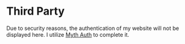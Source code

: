 # Third Party

Due to security reasons, the authentication of my website will not be displayed here.
I utilize  [Myth Auth](https://github.com/lonnieezell/myth-auth) to complete it.
